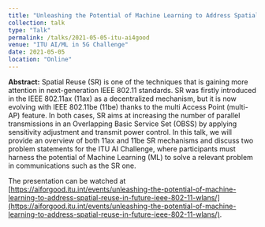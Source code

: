 ```yaml
---
title: "Unleashing the Potential of Machine Learning to Address Spatial Reuse in Future IEEE 802.11 WLANs: An Introduction to Two Problem Statements for the ITU AI Challenge"
collection: talk
type: "Talk"
permalink: /talks/2021-05-05-itu-ai4good
venue: "ITU AI/ML in 5G Challenge"
date: 2021-05-05
location: "Online"
---
```


**Abstract:** 
Spatial Reuse (SR) is one of the techniques that is gaining more attention in next-generation IEEE 802.11 standards. SR was firstly introduced in the IEEE 802.11ax (11ax) as a decentralized mechanism, but it is now evolving with IEEE 802.11be (11be) thanks to the multi Access Point (multi-AP) feature. In both cases, SR aims at increasing the number of parallel transmissions in an Overlapping Basic Service Set (OBSS) by applying sensitivity adjustment and transmit power control. In this talk, we will provide an overview of both 11ax and 11be SR mechanisms and discuss two problem statements for the ITU AI Challenge, where participants must harness the potential of Machine Learning (ML) to solve a relevant problem in communications such as the SR one.

The presentation can be watched at [https://aiforgood.itu.int/events/unleashing-the-potential-of-machine-learning-to-address-spatial-reuse-in-future-ieee-802-11-wlans/](https://aiforgood.itu.int/events/unleashing-the-potential-of-machine-learning-to-address-spatial-reuse-in-future-ieee-802-11-wlans/).